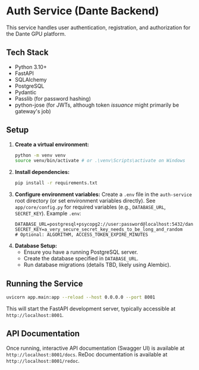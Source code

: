 # Auth Service (Dante Backend)

This service handles user authentication, registration, and authorization for the Dante GPU platform.

## Tech Stack

*   Python 3.10+
*   FastAPI
*   SQLAlchemy
*   PostgreSQL
*   Pydantic
*   Passlib (for password hashing)
*   python-jose (for JWTs, although token *issuance* might primarily be gateway's job)

## Setup

1.  **Create a virtual environment:**
    ```bash
    python -m venv venv
    source venv/bin/activate # or .\venv\Scripts\activate on Windows
    ```
2.  **Install dependencies:**
    ```bash
    pip install -r requirements.txt
    ```
3.  **Configure environment variables:**
    Create a `.env` file in the `auth-service` root directory (or set environment variables directly). See `app/core/config.py` for required variables (e.g., `DATABASE_URL`, `SECRET_KEY`).
    Example `.env`:
    ```
    DATABASE_URL=postgresql+psycopg2://user:password@localhost:5432/dante_auth
    SECRET_KEY=a_very_secure_secret_key_needs_to_be_long_and_random
    # Optional: ALGORITHM, ACCESS_TOKEN_EXPIRE_MINUTES
    ```
4.  **Database Setup:**
    *   Ensure you have a running PostgreSQL server.
    *   Create the database specified in `DATABASE_URL`.
    *   Run database migrations (details TBD, likely using Alembic).

## Running the Service

```bash
uvicorn app.main:app --reload --host 0.0.0.0 --port 8001 
```

This will start the FastAPI development server, typically accessible at `http://localhost:8001`.

## API Documentation

Once running, interactive API documentation (Swagger UI) is available at `http://localhost:8001/docs`.
ReDoc documentation is available at `http://localhost:8001/redoc`. 